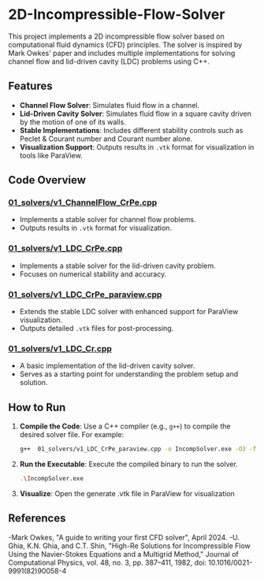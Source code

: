# 2D-Incompressible-Flow-Solver

This project implements a 2D incompressible flow solver based on computational fluid dynamics (CFD) principles. The solver is inspired by Mark Owkes' paper and includes multiple implementations for solving channel flow and lid-driven cavity (LDC) problems using C++.

## Features

- **Channel Flow Solver**: Simulates fluid flow in a channel.
- **Lid-Driven Cavity Solver**: Simulates fluid flow in a square cavity driven by the motion of one of its walls.
- **Stable Implementations**: Includes different stability controls such as Peclet & Courant number and Courant number alone.
- **Visualization Support**: Outputs results in `.vtk` format for visualization in tools like ParaView.

## Code Overview

### [01_solvers/v1_ChannelFlow_CrPe.cpp](01_solvers/v1_ChannelFlow_CrPe.cpp)
- Implements a stable solver for channel flow problems.
- Outputs results in `.vtk` format for visualization.

### [01_solvers/v1_LDC_CrPe.cpp](01_solvers/v1_LDC_CrPe.cpp)
- Implements a stable solver for the lid-driven cavity problem.
- Focuses on numerical stability and accuracy.

### [01_solvers/v1_LDC_CrPe_paraview.cpp](01_solvers/v1_LDC_CrPe_paraview.cpp)
- Extends the stable LDC solver with enhanced support for ParaView visualization.
- Outputs detailed `.vtk` files for post-processing.

### [01_solvers/v1_LDC_Cr.cpp](01_solvers/v1_LDC_Cr.cpp)
- A basic implementation of the lid-driven cavity solver.
- Serves as a starting point for understanding the problem setup and solution.

## How to Run

1. **Compile the Code**: Use a C++ compiler (e.g., `g++`) to compile the desired solver file. For example:
   ```sh
   g++  01_solvers/v1_LDC_CrPe_paraview.cpp -o IncompSolver.exe -O3 -ffast-math

2. **Run the Executable**: Execute the compiled binary to run the solver.
    ```sh
    .\IncompSolver.exe

3. **Visualize**: Open the generate .vtk file in ParaView for visualization

## References
-Mark Owkes, "A guide to writing your first CFD solver", April 2024.
-U. Ghia, K.N. Ghia, and C.T. Shin, "High-Re Solutions for Incompressible Flow Using the Navier-Stokes Equations and a Multigrid Method," Journal of Computational Physics, vol. 48, no. 3, pp. 387–411, 1982, doi: 10.1016/0021-9991(82)90058-4